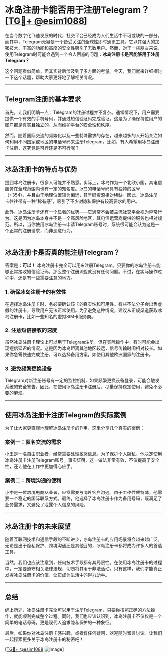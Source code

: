# 冰岛注册卡能否用于注册Telegram？[[TG💪+ @esim1088](https://t.me/s/esim1088)]

在当今数字化飞速发展的时代，社交平台已经成为人们生活中不可或缺的一部分。而其中，Telegram无疑是一个备受关注的全球性即时通讯工具。它以其强大的加密技术、丰富的功能和高度的安全性吸引了无数用户。然而，对于一些朋友来说，使用Telegram时可能会遇到一个令人困惑的问题：**冰岛注册卡是否能够用于注册Telegram？**

这个问题看似简单，但其实背后涉及到了多方面的考量。今天，我们就来详细探讨一下这个话题，帮助大家更好地了解相关情况。

---

## Telegram注册的基本要求

首先，让我们明确一点：Telegram的注册过程并不复杂。通常情况下，用户需要提供一个有效的手机号码，并通过短信验证码完成验证。这是为了确保每位用户的账户都是真实且独立的，从而维护平台的安全性和秩序。

然而，随着国际交流的频繁化以及一些特殊需求的存在，越来越多的人开始关注如何利用不同国家或地区的电话号码来注册Telegram。比如，有人希望用冰岛注册卡注册，这究竟是可行还是不可行呢？

---

## 冰岛注册卡的特点与优势

提到冰岛注册卡，很多人可能并不熟悉。实际上，冰岛作为一个北欧小国，其电信服务在全球范围内也有一定的知名度。冰岛的电话号码具有独特的区号（+354），并且由于地理位置较为偏远，其号码资源相对稀缺。因此，冰岛注册卡往往带有一种“稀有感”，吸引了不少对隐私保护有较高要求的用户。

此外，冰岛注册卡还有一个显著的优势——它通常不会被主流社交平台视为异常行为。这是因为冰岛本身并不是一个高风险地区，其电信运营商提供的服务也相对规范。所以，当你使用冰岛注册卡申请Telegram账号时，系统很可能会认为这是一个正常的注册请求，而非恶意行为。

---

## 冰岛注册卡是否真的能注册Telegram？

答案是：**可以！** 冰岛注册卡完全可以用来注册Telegram。只要你的冰岛注册卡能够正常接收短信验证码，那么整个注册流程就没有任何问题。不过，在实际操作过程中，还是有一些需要注意的地方。

### 1. 确保冰岛注册卡的有效性

在选择冰岛注册卡时，务必要确认该卡的真实性和可用性。有些不法分子会出售虚假的注册卡，导致用户无法正常使用。为了避免这种情况，建议从正规渠道获取冰岛注册卡，比如一些知名的虚拟SIM卡服务商。

### 2. 注意短信接收的速度

虽然冰岛注册卡理论上可以用于Telegram注册，但在实际操作中，有时可能会出现短信延迟的情况。这是因为冰岛距离其他地区较远，信号传输时间相对较长。如果你急需快速完成注册，可以选择备用方案，如使用其他欧洲国家的注册卡。

### 3. 避免频繁更换设备

Telegram对新注册账号有一定的监控机制，如果频繁更换设备登录，可能会触发系统的安全警告。因此，在使用冰岛注册卡注册后，尽量保持稳定使用，避免不必要的麻烦。

---

## 使用冰岛注册卡注册Telegram的实际案例

为了让大家更直观地理解冰岛注册卡的作用，这里分享几个真实的案例：

### 案例一：匿名交流的需求

小王是一名自由职业者，经常需要处理敏感信息。为了保护个人隐私，他决定使用冰岛注册卡注册Telegram账号。事实证明，这一做法非常有效，不仅提高了安全性，还让他在工作中更加得心应手。

### 案例二：跨境沟通的便利

小李是一位跨境电商从业者，经常需要与海外客户沟通。由于工作性质特殊，他需要一个稳定的国际联系方式。最终，他选择了冰岛注册卡作为备用号码，既满足了业务需求，又避免了泄露个人信息的风险。

---

## 冰岛注册卡的未来展望

随着互联网技术和通信手段的不断进步，冰岛注册卡的应用场景将会越来越广泛。无论是出于隐私保护、跨境沟通还是其他目的，冰岛注册卡都将成为许多人的首选工具。

当然，我们也应该注意到，任何技术手段都有其局限性。在使用冰岛注册卡的过程中，一定要遵守相关法律法规，切勿将其用于非法活动。只有这样，我们才能真正发挥冰岛注册卡的价值，让它成为生活中的得力助手。

---

## 总结

综上所述，冰岛注册卡完全可以用于注册Telegram，只要你按照正确的方法操作，就能顺利完成整个过程。同时，我们也应该认识到，冰岛注册卡不仅仅是一个简单的电话号码，更是现代人追求隐私保护的一种象征。

最后，如果你对冰岛注册卡感兴趣，或者有任何疑问，欢迎随时留言讨论。让我们一起探索更多关于冰岛注册卡的秘密吧！

[[TG💪+ @esim1088](https://t.me/s/esim1088) ![Image](https://i.postimg.cc/4NQfJmqS/Snipaste-2025-05-13-00-14-12.png)]